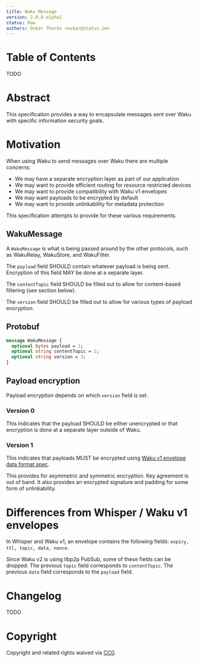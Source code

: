 ```yaml
---
title: Waku Message
version: 2.0.0-alpha1
status: Raw
authors: Oskar Thorén <oskar@status.im>
---
```


# Table of Contents

TODO

# Abstract

This specification provides a way to encapsulate messages sent over Waku with specific information security goals.

# Motivation

When using Waku to send messages over Waku there are multiple concerns:
- We may have a separate encryption layer as part of our application
- We may want to provide efficient routing for resource restricted devices
- We may want to provide compatibility with Waku v1 envelopes
- We may want payloads to be encrypted by default
- We may want to provide unlinkability for metadata protection

This specification attempts to provide for these various requirements.

## WakuMessage

A `WakuMessage` is what is being passed around by the other protocols, such as WakuRelay, WakuStore, and WakuFilter.

The `payload` field SHOULD contain whatever payload is being sent. Encryption of this field MAY be done at a separate layer.

The `contentTopic` field SHOULD be filled out to allow for content-based filtering (see section below).

The `version` field SHOULD be filled out to allow for various types of payload encryption.

## Protobuf

```protobuf
message WakuMessage {
  optional bytes payload = 1;
  optional string contentTopic = 2;
  optional string version = 3;
}
```

## Payload encryption

Payload encryption depends on which `version` field is set.

### Version 0

This indicates that the payload SHOULD be either unencrypted or that encryption is done at a separate layer outside of Waku.

### Version 1

This indicates that payloads MUST be encrypted using [Waku v1 envelope data
format spec](../v1/envelope-data-format.md).

This provides for asymmetric and symmetric encryption. Key agreement is out of band. It also provides an encrypted signature and padding for some form of unlinkability.

# Differences from Whisper / Waku v1 envelopes

In Whisper and Waku v1, an envelope contains the following fields: `expiry, ttl,
topic, data, nonce`.

Since Waku v2 is using libp2p PubSub, some of these fields can be dropped. The previous `topic`
field corresponds to `contentTopic`. The previous `data` field corresponds to the `payload` field.

# Changelog

TODO

# Copyright

Copyright and related rights waived via
[CC0](https://creativecommons.org/publicdomain/zero/1.0/).
